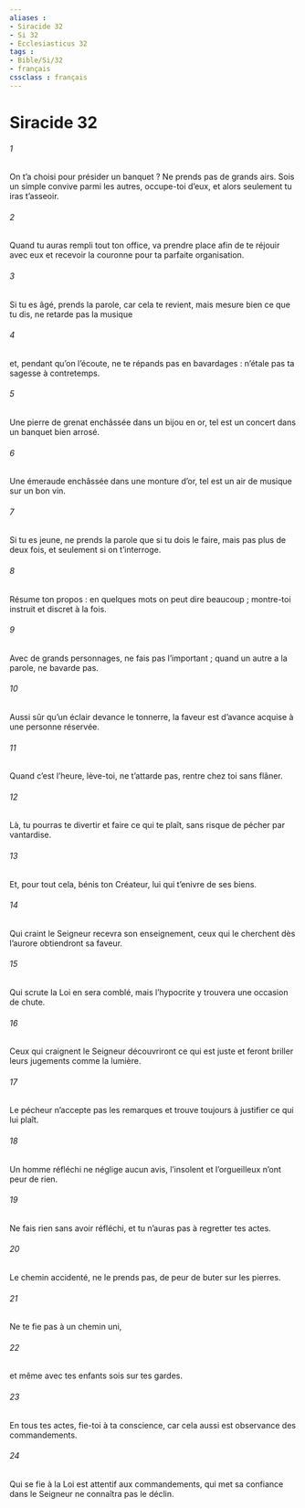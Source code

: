```yaml
---
aliases : 
- Siracide 32
- Si 32
- Ecclesiasticus 32
tags : 
- Bible/Si/32
- français
cssclass : français
---
```


# Siracide 32

###### 1
On t’a choisi pour présider un banquet ?
Ne prends pas de grands airs.
Sois un simple convive parmi les autres,
occupe-toi d’eux, et alors seulement tu iras t’asseoir.
###### 2
Quand tu auras rempli tout ton office, va prendre place
afin de te réjouir avec eux
et recevoir la couronne pour ta parfaite organisation.
###### 3
Si tu es âgé, prends la parole, car cela te revient,
mais mesure bien ce que tu dis, ne retarde pas la musique
###### 4
et, pendant qu’on l’écoute, ne te répands pas en bavardages :
n’étale pas ta sagesse à contretemps.
###### 5
Une pierre de grenat enchâssée dans un bijou en or,
tel est un concert dans un banquet bien arrosé.
###### 6
Une émeraude enchâssée dans une monture d’or,
tel est un air de musique sur un bon vin.
###### 7
Si tu es jeune, ne prends la parole que si tu dois le faire,
mais pas plus de deux fois, et seulement si on t’interroge.
###### 8
Résume ton propos : en quelques mots on peut dire beaucoup ;
montre-toi instruit et discret à la fois.
###### 9
Avec de grands personnages, ne fais pas l’important ;
quand un autre a la parole, ne bavarde pas.
###### 10
Aussi sûr qu’un éclair devance le tonnerre,
la faveur est d’avance acquise à une personne réservée.
###### 11
Quand c’est l’heure, lève-toi, ne t’attarde pas,
rentre chez toi sans flâner.
###### 12
Là, tu pourras te divertir et faire ce qui te plaît,
sans risque de pécher par vantardise.
###### 13
Et, pour tout cela, bénis ton Créateur,
lui qui t’enivre de ses biens.
###### 14
Qui craint le Seigneur recevra son enseignement,
ceux qui le cherchent dès l’aurore obtiendront sa faveur.
###### 15
Qui scrute la Loi en sera comblé,
mais l’hypocrite y trouvera une occasion de chute.
###### 16
Ceux qui craignent le Seigneur découvriront ce qui est juste
et feront briller leurs jugements comme la lumière.
###### 17
Le pécheur n’accepte pas les remarques
et trouve toujours à justifier ce qui lui plaît.
###### 18
Un homme réfléchi ne néglige aucun avis,
l’insolent et l’orgueilleux n’ont peur de rien.
###### 19
Ne fais rien sans avoir réfléchi,
et tu n’auras pas à regretter tes actes.
###### 20
Le chemin accidenté, ne le prends pas,
de peur de buter sur les pierres.
###### 21
Ne te fie pas à un chemin uni,
###### 22
et même avec tes enfants sois sur tes gardes.
###### 23
En tous tes actes, fie-toi à ta conscience,
car cela aussi est observance des commandements.
###### 24
Qui se fie à la Loi est attentif aux commandements,
qui met sa confiance dans le Seigneur ne connaîtra pas le déclin.
